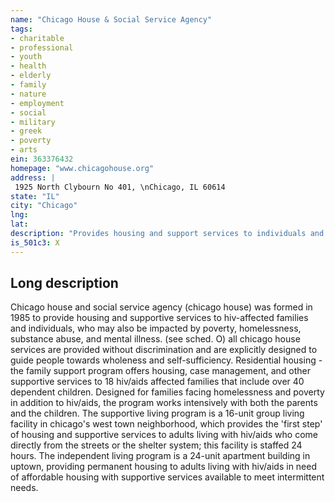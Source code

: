 ```yaml
---
name: "Chicago House & Social Service Agency"
tags:
- charitable
- professional
- youth
- health
- elderly
- family
- nature
- employment
- social
- military
- greek
- poverty
- arts
ein: 363376432
homepage: "www.chicagohouse.org"
address: |
 1925 North Clybourn No 401, \nChicago, IL 60614
state: "IL"
city: "Chicago"
lng: 
lat: 
description: "Provides housing and support services to individuals and families impacted by hiv/aids"
is_501c3: X
---
```


## Long description

Chicago house and social service agency (chicago house) was formed in 1985 to provide housing and supportive services to hiv-affected families and individuals, who may also be impacted by poverty, homelessness, substance abuse, and mental illness. (see sched. O) all chicago house services are provided without discrimination and are explicitly designed to guide people towards wholeness and self-sufficiency. Residential housing - the family support program offers housing, case management, and other supportive services to 18 hiv/aids affected families that include over 40 dependent children. Designed for families facing homelessness and poverty in addition to hiv/aids, the program works intensively with both the parents and the children. The supportive living program is a 16-unit group living facility in chicago's west town neighborhood, which provides the 'first step' of housing and supportive services to adults living with hiv/aids who come directly from the streets or the shelter system; this facility is staffed 24 hours. The independent living program is a 24-unit apartment building in uptown, providing permanent housing to adults living with hiv/aids in need of affordable housing with supportive services available to meet intermittent needs. 
